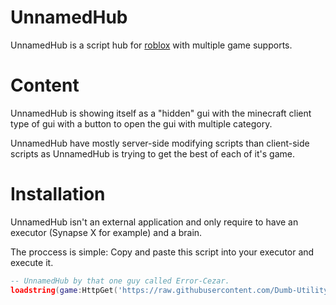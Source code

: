 # UnnamedHub

UnnamedHub is a script hub for [roblox](https://roblox.com/) with multiple game supports.

# Content
UnnamedHub is showing itself as a "hidden" gui with the minecraft client type of gui with a button to open the gui with multiple category.

UnnamedHub have mostly server-side modifying scripts than client-side scripts as UnnamedHub is trying to get the best of each of it's game.

# Installation

UnnamedHub isn't an external application and only require to have an executor (Synapse X for example) and a brain.

The proccess is simple:
Copy and paste this script into your executor and execute it.
```lua
-- UnnamedHub by that one guy called Error-Cezar.
loadstring(game:HttpGet('https://raw.githubusercontent.com/Dumb-Utility/UnnamedHub/main/UH.lua'))()
```

